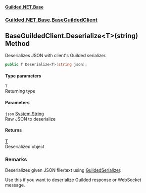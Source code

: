 
#### [Guilded.NET.Base](index 'index')
### [Guilded.NET.Base](index#Guilded_NET_Base 'Guilded.NET.Base').[BaseGuildedClient](BaseGuildedClient 'Guilded.NET.Base.BaseGuildedClient')
## BaseGuildedClient.Deserialize&lt;T&gt;(string) Method
Deserializes JSON with client's Guilded serializer.  
```csharp
public T Deserialize<T>(string json);
```

#### Type parameters
<a name='Guilded_NET_Base_BaseGuildedClient_Deserialize_T_(string)_T'></a>
`T`  
Returning type
  

#### Parameters
<a name='Guilded_NET_Base_BaseGuildedClient_Deserialize_T_(string)_json'></a>
`json` [System.String](https://docs.microsoft.com/en-us/dotnet/api/System.String 'System.String')  
Raw JSON to deserialize
  

#### Returns
[T](BaseGuildedClient_Deserialize_T_(string)#Guilded_NET_Base_BaseGuildedClient_Deserialize_T_(string)_T 'Guilded.NET.Base.BaseGuildedClient.Deserialize&lt;T&gt;(string).T')  
Deserialized object
### Remarks
Deserializes given JSON file/text using [GuildedSerializer](BaseGuildedClient_GuildedSerializer 'Guilded.NET.Base.BaseGuildedClient.GuildedSerializer').



Use this if you want to deserialize Guilded response or WebSocket message.
